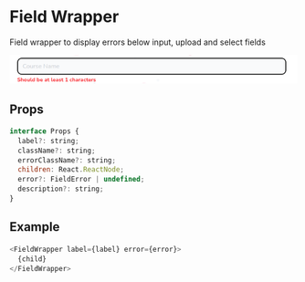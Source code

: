 # Field Wrapper

Field wrapper to display errors below input, upload and select fields

![](./readmeIMG/2023-02-16-06-02-45.png)

## Props

```js
interface Props {
  label?: string;
  className?: string;
  errorClassName?: string;
  children: React.ReactNode;
  error?: FieldError | undefined;
  description?: string;
}
```

## Example

```js
<FieldWrapper label={label} error={error}>
  {child}
</FieldWrapper>
```

